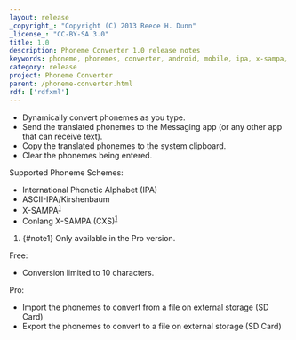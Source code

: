 ```yaml
---
layout: release
_copyright_: "Copyright (C) 2013 Reece H. Dunn"
_license_: "CC-BY-SA 3.0"
title: 1.0
description: Phoneme Converter 1.0 release notes
keywords: phoneme, phonemes, converter, android, mobile, ipa, x-sampa, cxs, ascii-ipa, kirshenbaum
category: release
project: Phoneme Converter
parent: /phoneme-converter.html
rdf: ['rdfxml']
---
```


*  Dynamically convert phonemes as you type.
*  Send the translated phonemes to the Messaging app (or any other app that can receive text).
*  Copy the translated phonemes to the system clipboard.
*  Clear the phonemes being entered.

Supported Phoneme Schemes:

*  International Phonetic Alphabet (IPA)
*  ASCII-IPA/Kirshenbaum
*  X-SAMPA<sup><a href="#note1">1</a></sup>
*  Conlang X-SAMPA (CXS)<sup><a href="#note1">1</a></sup>

1. {#note1} Only available in the Pro version.

Free:

*  Conversion limited to 10 characters.

Pro:

*  Import the phonemes to convert from a file on external storage (SD Card)
*  Export the phonemes to convert to a file on external storage (SD Card)
